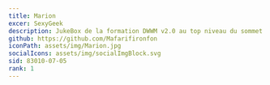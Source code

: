 ```yaml
---
title: Marion
excer: SexyGeek
description: JukeBox de la formation DWWM v2.0 au top niveau du sommet du monde, (plus haut c'est le soleil) spécialiste des années 30-40 version remaster XOXO
github: https://github.com/Mafarifironfon
iconPath: assets/img/Marion.jpg
socialIcons: assets/img/socialImgBlock.svg
sid: 83010-07-05
rank: 1
---
```


